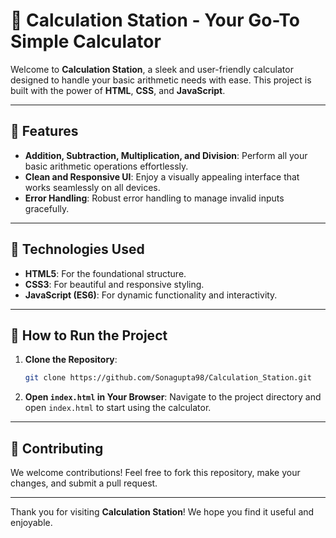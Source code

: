# 🧮 Calculation Station - Your Go-To Simple Calculator

Welcome to **Calculation Station**, a sleek and user-friendly calculator designed to handle your basic arithmetic needs with ease. This project is built with the power of **HTML**, **CSS**, and **JavaScript**.

---

## 🚀 Features

- **Addition, Subtraction, Multiplication, and Division**: Perform all your basic arithmetic operations effortlessly.
- **Clean and Responsive UI**: Enjoy a visually appealing interface that works seamlessly on all devices.
- **Error Handling**: Robust error handling to manage invalid inputs gracefully.

---

## 🔧 Technologies Used

- **HTML5**: For the foundational structure.
- **CSS3**: For beautiful and responsive styling.
- **JavaScript (ES6)**: For dynamic functionality and interactivity.

---

## 📂 How to Run the Project

1. **Clone the Repository**:
   ```sh
   git clone https://github.com/Sonagupta98/Calculation_Station.git
   ```
2. **Open `index.html` in Your Browser**: Navigate to the project directory and open `index.html` to start using the calculator.

---

## 📢 Contributing

We welcome contributions! Feel free to fork this repository, make your changes, and submit a pull request.

---

Thank you for visiting **Calculation Station**! We hope you find it useful and enjoyable.
